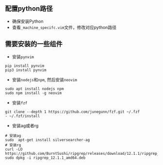 ## 配置python路径
- 确保安装Python
- 查看`_machine_specifc.vim`文件，修改对应python路径

## 需要安装的一些组件

- 安装`pynvim`

```
pip install pynvim
pip3 install pynvim
```

- 安装`nodejs`和`npm`, 然后安装`neovim`

```
sudo apt install nodejs npm
sudo npm install -g neovim
```

- 安装`fzf`

```
git clone --depth 1 https://github.com/junegunn/fzf.git ~/.fzf
- ~/.fzf/install
```

- 安装ag或者rg

```
# 安装ag
sudo  apt-get install silversearcher-ag
# 安装rg
curl -LO https://github.com/BurntSushi/ripgrep/releases/download/12.1.1/ripgrep_12.1.1_amd64.deb
sudo dpkg -i ripgrep_12.1.1_amd64.deb
```
